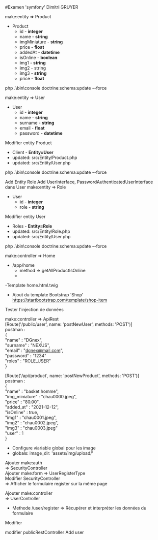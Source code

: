 #Examen 'symfony' Dimitri GRUYER

make:entity => Product <br>
- Product
    - id - <strong>integer</strong>
    - name - <strong>string</strong>
    - imgMiniature - <strong>string</strong>
    - price - <strong>float</strong>
    - addedAt - <strong>datetime</strong>
    - isOnline - <strong>boolean</strong>
    - img1 - <strong>string</strong>
    - img2 - <vstrong>string</strong>
    - img3 - <strong>string</strong>
    - price - <strong>float</strong>

php .\bin\console doctrine:schema:update --force

make:entity => User <br>
- User
  - id - <strong>integer</strong>
  - name - <strong>string</strong>
  - surname - <strong>string</strong>
  - email - <strong>float</strong>
  - password - <strong>datetime</strong>

Modifier entity Product
- Client - <strong>Entity=User</strong></li>
- updated: src/Entity/Product.php
- updated: src/Entity/User.php

php .\bin\console doctrine:schema:update --force

Add Entity Role
Add UserInterface, PasswordAuthenticatedUserInterface dans User
make:entity => Role <br>
- User
  - id - <strong>integer</strong>
  - role - <strong>string</strong>

Modifier entity User
- Roles - <strong>Entity=Role</strong></li>
- updated: src/Entity/Role.php
- updated: src/Entity/User.php

php .\bin\console doctrine:schema:update --force


make:controller => Home<br>
- /app/home
  - method => getAllProductIsOnline<br>
  - 
-Template home.html.twig
  - Ajout du template Bootstrap 'Shop'<br>
    https://startbootstrap.com/template/shop-item

Tester l'injection de données <br>

make:controller => ApiRest<br>
[Route('/public/user', name: 'postNewUser', methods: 'POST')]<br>
postman :<br>
{<br>
"name" : "DGnex",<br>
"surname" : "NEXUS",<br>
"email" : "dgnex@mail.com",<br>
"password" : "1234"<br>
"roles" : "ROLE_USER"<br>
}<br>

[Route('/api/product', name: 'postNewProduct', methods: 'POST')]<br>
postman : <br>
{<br>
  "name" : "basket homme",<br>
  "img_miniature" : "chau0000.jpeg",<br>
  "price" : "80.00",<br>
  "added_at" : "2021-12-12",<br>
  "isOnline" : true,<br>
  "img1" : "chau0001.jpeg",<br>
  "img2" : "chau0002.jpeg",<br>
  "img3" : "chau0003.jpeg"<br>
  "user" : 1<br>
}<br>

- Configure viariable global pour les image
- globals:
  image_dir: 'assets/img/upload/'

Ajouter  make:auth<br>
=> SecurityController<br>
Ajouter make:form
=> UserRegisterType<br>
Modifier SecurityController<br>
=> Afficher le formulaire register sur la même page<br>

Ajouter make:controller<br>
=> UserController
- Methode /user/register
=> Récupérer et interpréter les données du formulaire 



Modifier 

modifier publicRestController Add user

